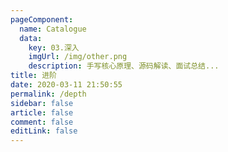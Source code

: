 ```yaml
---
pageComponent: 
  name: Catalogue
  data: 
    key: 03.深入
    imgUrl: /img/other.png
    description: 手写核心原理、源码解读、面试总结...
title: 进阶
date: 2020-03-11 21:50:55
permalink: /depth
sidebar: false
article: false
comment: false
editLink: false
---
```

